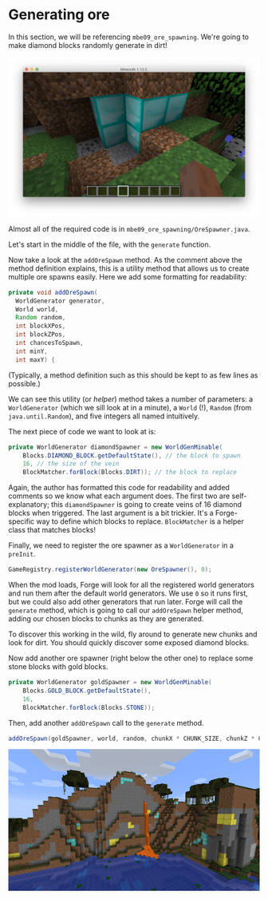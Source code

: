# Generating ore

In this section, we will be referencing `mbe09_ore_spawning`. We're going to make diamond blocks randomly generate in dirt!

![](images/section_5/generate_diamond.png)

Almost all of the required code is in `mbe09_ore_spawning/OreSpawner.java`.

Let's start in the middle of the file, with the `generate` function.

Now take a look at the `addOreSpawn` method. As the comment above the method definition explains, this is a utility method that allows us to create multiple ore spawns easily. Here we add some formatting for readability:

```java
private void addOreSpawn(
  WorldGenerator generator, 
  World world, 
  Random random, 
  int blockXPos, 
  int blockZPos,
  int chancesToSpawn, 
  int minY, 
  int maxY) {
```

(Typically, a method definition such as this should be kept to as few lines as possible.)

We can see this utility (or _helper_) method takes a number of parameters: a `WorldGenerator` (which we sill look at in a minute), a `World` (!), `Random` (from `java.until.Random`), and five integers all named intuitively.

The next piece of code we want to look at is:

```java
private WorldGenerator diamondSpawner = new WorldGenMinable(
    Blocks.DIAMOND_BLOCK.getDefaultState(), // the block to spawn
    16, // the size of the vein
    BlockMatcher.forBlock(Blocks.DIRT)); // the block to replace
```

Again, the author has formatted this code for readability and added comments so we know what each argument does. The first two are self-explanatory; this `diamondSpawner` is going to create veins of 16 diamond blocks when triggered. The last argument is a bit trickier. It's a Forge-specific way to define which blocks to replace. `BlockMatcher` is a helper class that matches blocks!

Finally, we need to register the ore spawner as a `WorldGenerator` in a `preInit`.
```java
GameRegistry.registerWorldGenerator(new OreSpawner(), 0);
```

When the mod loads, Forge will look for all the registered world generators and run them after the default world generators. We use `0` so it runs first, but we could also add other generators that run later. Forge will call the `generate` method, which is going to call our `addOreSpawn` helper method, adding our chosen blocks to chunks as they are generated.

To discover this working in the wild, fly around to generate new chunks and look for dirt. You should quickly discover some exposed diamond blocks.

Now add another ore spawner (right below the other one) to replace some stone blocks with gold blocks.

```java
private WorldGenerator goldSpawner = new WorldGenMinable(
    Blocks.GOLD_BLOCK.getDefaultState(),
    16,
    BlockMatcher.forBlock(Blocks.STONE));
```

Then, add another `addOreSpawn` call to the `generate` method.

```java
addOreSpawn(goldSpawner, world, random, chunkX * CHUNK_SIZE, chunkZ * CHUNK_SIZE, 64, 15, 160);
```

![](images/section_5/we_are_rich.png)
